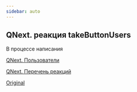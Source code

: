 ```yaml
---
sidebar: auto
---
```


## QNext. реакция takeButtonUsers

В процессе написания



[QNext. Пользователи](/docs-test/ph/admin/users-about)

[QNext. Перечень реакций](/docs-test/ph/reactions)



[Original](https://telegra.ph/QNext-admin-reaction-takeButtonUsers-05-09)